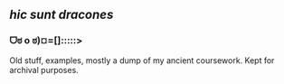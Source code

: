 ## *hic sunt dracones*
### ᗜಠ o ಠ)¤=[]:::::>

Old stuff, examples, mostly a dump of my ancient coursework.  Kept for archival purposes.
